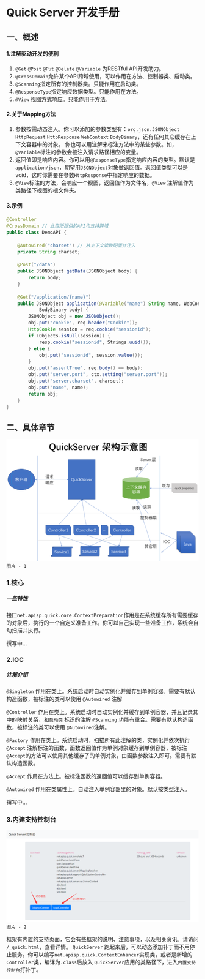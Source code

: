 # Quick Server 开发手册
## 一、概述
#### 1.注解驱动开发的便利
1. `@Get` `@Post` `@Put` `@Delete` `@Variable` 为RESTful API开发助力。
2. `@CrossDomain`允许某个API跨域使用，可以作用在方法、控制器类、启动类。
3. `@Scanning`指定所有的控制器类。只能作用在启动类。
4. `@ResponseType`指定响应数据类型。只能作用在方法。
5. `@View` 视图方式响应。只能作用于方法。

#### 2.关于Mapping方法
1. 参数按需动态注入。你可以添加的参数类型有：`org.json.JSONObject` `HttpRequest` `HttpResponse` `WebContext` `BodyBinary`，还有任何其它缓存在上下文容器中的对象。 你也可以用注解来标注方法中的某些参数。如，`@Variable`标注的参数会被注入请求路径相应的变量。
2. 返回值即是响应内容。你可以用`@ResponseType`指定响应内容的类型。默认是`application/json`，期望用`JSONObject`对象做返回值。返回值类型可以是void，这时你需要在参数`HttpResponse`中指定响应的数据。
3. `@View`标注的方法，会响应一个视图，返回值作为文件名，`@View` 注解值作为类路径下视图的根文件夹。

#### 3.示例
```java
@Controller
@CrossDomain // 此类所提供的API均支持跨域
public class DemoAPI {

    @Autowired("charset") // 从上下文读取配置并注入
    private String charset;

    @Post("/data")
    public JSONObject getData(JSONObject body) {
        return body;
    }

    @Get("/application/{name}")
    public JSONObject application(@Variable("name") String name, WebContext ctx, HttpRequest req, HttpResponse resp,
            BodyBinary body) {
        JSONObject obj = new JSONObject();
        obj.put("cookie", req.header("Cookie"));
        HttpCookie session = req.cookie("sessionid");
        if (Objects.isNull(session)) {
            resp.cookie("sessionid", Strings.uuid());
        } else {
            obj.put("sessionid", session.value());
        }
        obj.put("assertTrue", req.body() == body);
        obj.put("server.port", ctx.setting("server.port"));
        obj.put("server.charset", charset);
        obj.put("name", name);
        return obj;
    }
}
```

## 二、具体章节
![QuickServer Arch](https://raw.githubusercontent.com/apisp/resources/master/quick-server-arch.png)
`图片 - 1`

### 1.核心
##### 一些特性
接口`net.apisp.quick.core.ContextPreparation`作用是在系统缓存所有需要缓存的对象后，执行的一个自定义准备工作。你可以自己实现一些准备工作，系统会自动扫描并执行。

撰写中...
### 2.IOC
##### 注解介绍
`@Singleton` 作用在类上。系统启动时自动实例化并缓存到单例容器。需要有默认构造函数，被标注的类可以使用 `@Autowired` 注解

`@Controller` 作用在类上。系统启动时自动实例化并缓存到单例容器，并且记录其中的映射关系，和`启动类` 标识的注解  `@Scanning` 功能有重合。需要有默认构造函数，被标注的类可以使用 `@Autowired`注解。

`@Factory` 作用在类上。系统启动时，扫描所有此注解的类，实例化并依次执行 `@Accept` 注解标注的函数，函数返回值作为单例对象缓存到单例容器，被标注 `@Accept`的方法可以使用其他缓存了的单例对象，由函数参数注入即可。需要有默认构造函数。

`@Accept` 作用在方法上。被标注函数的返回值可以缓存到单例容器。

`@Autowired` 作用在类属性上。自动注入单例容器里的对象。默认按类型注入。

撰写中...
### 3.内建支持控制台
![QuickServer Buildin Support](https://raw.githubusercontent.com/apisp/resources/master/support.png)
`图片 - 2`

框架有内置的支持页面，它会有些框架的说明、注意事项，以及相关资讯。请访问 `/_quick.html`，查看详情。
`QuickServer` 跑起来后，可以动态添加补丁而不用停止服务。你可以编写`net.apisp.quick.ContextEnhancer`实现类，或者是新增的`Controller`类，编译为`.class`后放入  `QuickServer`应用的类路径下，进入`内置支持控制台`打补丁。